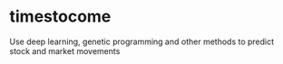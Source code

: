 # timestocome
Use deep learning, genetic programming and other methods to predict stock and market movements
